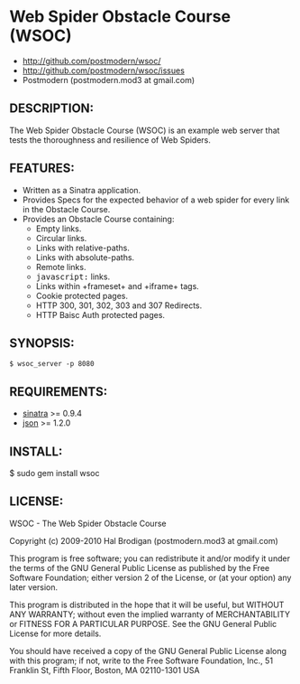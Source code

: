 # Web Spider Obstacle Course (WSOC)

* http://github.com/postmodern/wsoc/
* http://github.com/postmodern/wsoc/issues
* Postmodern (postmodern.mod3 at gmail.com)

## DESCRIPTION:

The Web Spider Obstacle Course (WSOC) is an example web server that tests
the thoroughness and resilience of Web Spiders.

## FEATURES:

* Written as a Sinatra application.
* Provides Specs for the expected behavior of a web spider for every link in
  the Obstacle Course.
* Provides an Obstacle Course containing:
  * Empty links.
  * Circular links.
  * Links with relative-paths.
  * Links with absolute-paths.
  * Remote links.
  * <tt>javascript:</tt> links.
  * Links within +frameset+ and +iframe+ tags.
  * Cookie protected pages.
  * HTTP 300, 301, 302, 303 and 307 Redirects.
  * HTTP Baisc Auth protected pages.

## SYNOPSIS:

    $ wsoc_server -p 8080

## REQUIREMENTS:

* [sinatra](http://sinatrarb.com) >= 0.9.4
* [json](http://json.rubyforge.org) >= 1.2.0

## INSTALL:

  $ sudo gem install wsoc

## LICENSE:

WSOC - The Web Spider Obstacle Course

Copyright (c) 2009-2010 Hal Brodigan (postmodern.mod3 at gmail.com)

This program is free software; you can redistribute it and/or modify
it under the terms of the GNU General Public License as published by
the Free Software Foundation; either version 2 of the License, or
(at your option) any later version.

This program is distributed in the hope that it will be useful,
but WITHOUT ANY WARRANTY; without even the implied warranty of
MERCHANTABILITY or FITNESS FOR A PARTICULAR PURPOSE.  See the
GNU General Public License for more details.

You should have received a copy of the GNU General Public License
along with this program; if not, write to the Free Software
Foundation, Inc., 51 Franklin St, Fifth Floor, Boston, MA  02110-1301  USA
